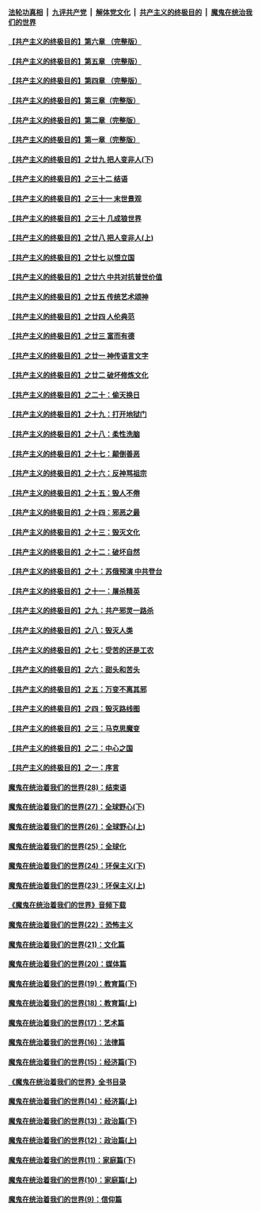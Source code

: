 ####  [法轮功真相](../../../../basic/blob/master/README.md?t=06270702) &nbsp;|&nbsp; [九评共产党](../../../../9ping.md/blob/master/README.md?t=06270702) &nbsp;|&nbsp; [解体党文化](../../../../jtdwh.md/blob/master/README.md?t=06270702)  &nbsp;|&nbsp; [共产主义的终极目的](../../../../gczydzjmd.md/blob/master/README.md?t=06270702) &nbsp;|&nbsp; [魔鬼在统治我们的世界](../../../../mgztzwmdsj.md/blob/master/README.md?t=06270702) 

#### [【共产主义的终极目的】第六章 （完整版）](../pages/nsc422/n11428913.md?t=06270702) 

#### [【共产主义的终极目的】第五章 （完整版）](../pages/nsc422/n11428912.md?t=06270702) 

#### [【共产主义的终极目的】第四章 （完整版）](../pages/nsc422/n11428907.md?t=06270702) 

#### [【共产主义的终极目的】第三章（完整版）](../pages/nsc422/n11428848.md?t=06270702) 

#### [【共产主义的终极目的】第二章（完整版）](../pages/nsc422/n11428831.md?t=06270702) 

#### [【共产主义的终极目的】第一章（完整版）](../pages/nsc422/n11417651.md?t=06270702) 

#### [【共产主义的终极目的】之廿九 把人变非人(下)](../pages/nsc422/n11344140.md?t=06270702) 

#### [【共产主义的终极目的】之三十二 结语](../pages/nsc422/n11360535.md?t=06270702) 

#### [【共产主义的终极目的】之三十一 末世景观](../pages/nsc422/n11351129.md?t=06270702) 

#### [【共产主义的终极目的】之三十 几成狼世界](../pages/nsc422/n11348280.md?t=06270702) 

#### [【共产主义的终极目的】之廿八 把人变非人(上)](../pages/nsc422/n11340492.md?t=06270702) 

#### [【共产主义的终极目的】之廿七 以恨立国](../pages/nsc422/n11336944.md?t=06270702) 

#### [【共产主义的终极目的】之廿六 中共对抗普世价值](../pages/nsc422/n11324785.md?t=06270702) 

#### [【共产主义的终极目的】之廿五 传统艺术颂神](../pages/nsc422/n11296396.md?t=06270702) 

#### [【共产主义的终极目的】之廿四 人伦典范](../pages/nsc422/n11296397.md?t=06270702) 

#### [【共产主义的终极目的】之廿三 富而有德](../pages/nsc422/n11283598.md?t=06270702) 

#### [【共产主义的终极目的】之廿一 神传语言文字](../pages/nsc422/n11263265.md?t=06270702) 

#### [【共产主义的终极目的】之廿二 破坏修炼文化](../pages/nsc422/n11245728.md?t=06270702) 

#### [【共产主义的终极目的】之二十：偷天换日](../pages/nsc422/n11238846.md?t=06270702) 

#### [【共产主义的终极目的】之十九：打开地狱门](../pages/nsc422/n11206376.md?t=06270702) 

#### [【共产主义的终极目的】之十八：柔性洗脑](../pages/nsc422/n11199994.md?t=06270702) 

#### [【共产主义的终极目的】之十七：颠倒善恶](../pages/nsc422/n11179782.md?t=06270702) 

#### [【共产主义的终极目的】之十六：反神骂祖宗](../pages/nsc422/n11166798.md?t=06270702) 

#### [【共产主义的终极目的】之十五：毁人不倦](../pages/nsc422/n11166792.md?t=06270702) 

#### [【共产主义的终极目的】之十四：邪恶之最](../pages/nsc422/n11150249.md?t=06270702) 

#### [【共产主义的终极目的】之十三：毁灭文化](../pages/nsc422/n11135227.md?t=06270702) 

#### [【共产主义的终极目的】之十二：破坏自然](../pages/nsc422/n11135214.md?t=06270702) 

#### [【共产主义的终极目的】之十：苏俄预演 中共登台](../pages/nsc422/n11118424.md?t=06270702) 

#### [【共产主义的终极目的】之十一：屠杀精英](../pages/nsc422/n11118442.md?t=06270702) 

#### [【共产主义的终极目的】之九：共产邪灵一路杀](../pages/nsc422/n11114139.md?t=06270702) 

#### [【共产主义的终极目的】之八：毁灭人类](../pages/nsc422/n11108503.md?t=06270702) 

#### [【共产主义的终极目的】之七：受苦的还是工农](../pages/nsc422/n11101809.md?t=06270702) 

#### [【共产主义的终极目的】之六：甜头和苦头](../pages/nsc422/n11096971.md?t=06270702) 

#### [【共产主义的终极目的】之五：万变不离其邪](../pages/nsc422/n11091285.md?t=06270702) 

#### [【共产主义的终极目的】之四：毁灭路线图](../pages/nsc422/n11086284.md?t=06270702) 

#### [【共产主义的终极目的】之三：马克思魔变](../pages/nsc422/n11061941.md?t=06270702) 

#### [【共产主义的终极目的】之二：中心之国](../pages/nsc422/n11047728.md?t=06270702) 

#### [【共产主义的终极目的】之一：序言](../pages/nsc422/n11086077.md?t=06270702) 

#### [魔鬼在统治着我们的世界(28)：结束语](../pages/nsc422/n10936246.md?t=06270702) 

#### [魔鬼在统治着我们的世界(27)：全球野心(下)](../pages/nsc422/n10928319.md?t=06270702) 

#### [魔鬼在统治着我们的世界(26)：全球野心(上)](../pages/nsc422/n10900318.md?t=06270702) 

#### [魔鬼在统治着我们的世界(25)：全球化](../pages/nsc422/n10788205.md?t=06270702) 

#### [魔鬼在统治着我们的世界(24)：环保主义(下)](../pages/nsc422/n10695307.md?t=06270702) 

#### [魔鬼在统治着我们的世界(23)：环保主义(上)](../pages/nsc422/n10688613.md?t=06270702) 

#### [《魔鬼在统治着我们的世界》音频下载](../pages/nsc422/n10635553.md?t=06270702) 

#### [魔鬼在统治着我们的世界(22)：恐怖主义](../pages/nsc422/n10614727.md?t=06270702) 

#### [魔鬼在统治着我们的世界(21)：文化篇](../pages/nsc422/n10597706.md?t=06270702) 

#### [魔鬼在统治着我们的世界(20)：媒体篇](../pages/nsc422/n10586579.md?t=06270702) 

#### [魔鬼在统治着我们的世界(19)：教育篇(下)](../pages/nsc422/n10564808.md?t=06270702) 

#### [魔鬼在统治着我们的世界(18)：教育篇(上)](../pages/nsc422/n10526970.md?t=06270702) 

#### [魔鬼在统治着我们的世界(17)：艺术篇](../pages/nsc422/n10499093.md?t=06270702) 

#### [魔鬼在统治着我们的世界(16)：法律篇](../pages/nsc422/n10485969.md?t=06270702) 

#### [魔鬼在统治着我们的世界(15)：经济篇(下)](../pages/nsc422/n10469975.md?t=06270702) 

#### [《魔鬼在统治着我们的世界》全书目录](../pages/nsc422/n10464261.md?t=06270702) 

#### [魔鬼在统治着我们的世界(14)：经济篇(上)](../pages/nsc422/n10457370.md?t=06270702) 

#### [魔鬼在统治着我们的世界(13)：政治篇(下)](../pages/nsc422/n10448270.md?t=06270702) 

#### [魔鬼在统治着我们的世界(12)：政治篇(上)](../pages/nsc422/n10444576.md?t=06270702) 

#### [魔鬼在统治着我们的世界(11)：家庭篇(下)](../pages/nsc422/n10440961.md?t=06270702) 

#### [魔鬼在统治着我们的世界(10)：家庭篇(上)](../pages/nsc422/n10435448.md?t=06270702) 

#### [魔鬼在统治着我们的世界(9)：信仰篇](../pages/nsc422/n10432159.md?t=06270702) 

